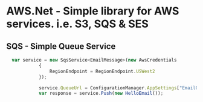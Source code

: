 AWS.Net - Simple library for AWS services. i.e. S3, SQS & SES
==============================================================

SQS - Simple Queue Service 
--------------------------
```javascript
  var service = new SqsService<EmailMessage>(new AwsCredentials
            {
                RegionEndpoint = RegionEndpoint.USWest2
            });

            service.QueueUrl = ConfigurationManager.AppSettings["EmailQueue"];
            var response = service.Push(new HelloEmail());
```

